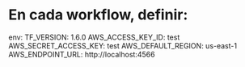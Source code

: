 # En cada workflow, definir:
env:
  TF_VERSION: 1.6.0
  AWS_ACCESS_KEY_ID: test
  AWS_SECRET_ACCESS_KEY: test
  AWS_DEFAULT_REGION: us-east-1
  AWS_ENDPOINT_URL: http://localhost:4566
